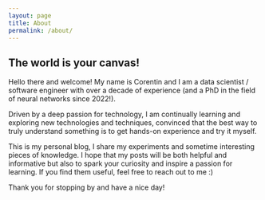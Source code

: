 ```yaml
---
layout: page
title: About
permalink: /about/
---
```


## The world is your canvas!

Hello there and welcome! My name is Corentin and I am a data scientist / software engineer with over a decade of experience (and a PhD in the field of neural networks since 2022!).

Driven by a deep passion for technology, I am continually learning and exploring new technologies and techniques, convinced that the best way to truly understand something is to get hands-on experience and try it myself.

This is my personal blog, I share my experiments and sometime interesting pieces of knowledge.
I hope that my posts will be both helpful and informative but also to spark your curiosity and inspire a passion for learning. If you find them useful, feel free to reach out to me :)

Thank you for stopping by and have a nice day!

